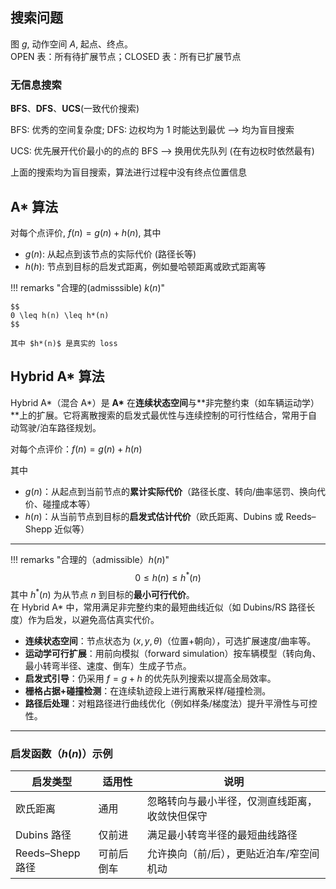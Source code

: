 
## 搜索问题

图 $g$, 动作空间 $A$, 起点、终点。  
OPEN 表：所有待扩展节点；CLOSED 表：所有已扩展节点

### 无信息搜索

**BFS**、**DFS**、**UCS**(一致代价搜索)

BFS: 优秀的空间复杂度; DFS: 边权均为 1 时能达到最优 --> 均为盲目搜索

UCS: 优先展开代价最小的的点的 BFS --> 换用优先队列 (在有边权时依然最有)

上面的搜索均为盲目搜索，算法进行过程中没有终点位置信息

## A* 算法

对每个点评价, $f(n) = g(n) + h(n)$, 其中  
- $g(n)$: 从起点到该节点的实际代价 (路径长等)  
- $h(h)$: 节点到目标的启发式距离，例如曼哈顿距离或欧式距离等

!!! remarks "合理的(admisssible) $k(n)$"

    $$
    0 \leq h(n) \leq h*(n)
    $$

    其中 $h*(n)$ 是真实的 loss

## Hybrid A* 算法

Hybrid A*（混合 A*）是 **A\*** 在**连续状态空间**与**非完整约束（如车辆运动学）**上的扩展。它将离散搜索的启发式最优性与连续控制的可行性结合，常用于自动驾驶/泊车路径规划。

对每个点评价：$f(n) = g(n) + h(n)$

其中  
- $g(n)$：从起点到当前节点的**累计实际代价**（路径长度、转向/曲率惩罚、换向代价、碰撞成本等）  
- $h(n)$：从当前节点到目标的**启发式估计代价**（欧氏距离、Dubins 或 Reeds–Shepp 近似等）

---

!!! remarks "合理的（admissible）$h(n)$"
    $$
    0 \le h(n) \le h^*(n)
    $$
    其中 $h^*(n)$ 为从节点 $n$ 到目标的**最小可行代价**。  
    在 Hybrid A* 中，常用满足非完整约束的最短曲线近似（如 Dubins/RS 路径长度）作为启发，以避免高估真实代价。


- **连续状态空间**：节点状态为 $(x, y, \theta)$（位置+朝向），可选扩展速度/曲率等。  
- **运动学可行扩展**：用前向模拟（forward simulation）按车辆模型（转向角、最小转弯半径、速度、倒车）生成子节点。  
- **启发式引导**：仍采用 $f=g+h$ 的优先队列搜索以提高全局效率。  
- **栅格占据+碰撞检测**：在连续轨迹段上进行离散采样/碰撞检测。  
- **路径后处理**：对粗路径进行曲线优化（例如样条/梯度法）提升平滑性与可控性。

---

### 启发函数（$h(n)$）示例

| 启发类型 | 适用性 | 说明 |
| --- | --- | --- |
| 欧氏距离 | 通用 | 忽略转向与最小半径，仅测直线距离，收敛快但保守 |
| Dubins 路径 | 仅前进 | 满足最小转弯半径的最短曲线路径 |
| Reeds–Shepp 路径 | 可前后倒车 | 允许换向（前/后），更贴近泊车/窄空间机动 |